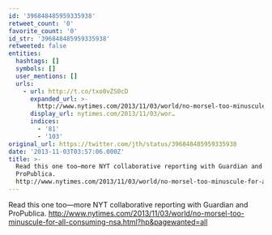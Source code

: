 ```yaml
---
id: '396848485959335938'
retweet_count: '0'
favorite_count: '0'
id_str: '396848485959335938'
retweeted: false
entities:
  hashtags: []
  symbols: []
  user_mentions: []
  urls:
    - url: http://t.co/txo0vZS0cD
      expanded_url: >-
        http://www.nytimes.com/2013/11/03/world/no-morsel-too-minuscule-for-all-consuming-nsa.html?hp&pagewanted=all
      display_url: nytimes.com/2013/11/03/wor…
      indices:
        - '81'
        - '103'
original_url: https://twitter.com/jth/status/396848485959335938
date: '2013-11-03T03:57:06.000Z'
title: >-
  Read this one too—more NYT collaborative reporting with Guardian and
  ProPublica.
  http://www.nytimes.com/2013/11/03/world/no-morsel-too-minuscule-for-all-consuming-nsa.html?hp&pagewanted=all
---
```


Read this one too—more NYT collaborative reporting with Guardian and ProPublica. http://www.nytimes.com/2013/11/03/world/no-morsel-too-minuscule-for-all-consuming-nsa.html?hp&pagewanted=all
